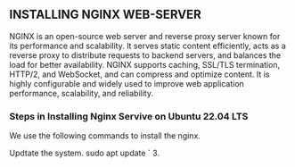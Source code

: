 ## INSTALLING NGINX WEB-SERVER ##
NGINX is an open-source web server and reverse proxy server known for its performance and scalability.
It serves static content efficiently, acts as a reverse proxy to distribute requests to backend servers, 
and balances the load for better availability. NGINX supports caching, SSL/TLS termination, HTTP/2, and WebSocket,
and can compress and optimize content. It is highly configurable and widely used to improve web application performance, 
scalability, and reliability.

### Steps in Installing Nginx Servive on Ubuntu 22.04 LTS ###
We use the following commands to install the nginx.

 Updtate the system.
   sudo apt update
   `
3. 
